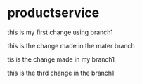 # productservice

this is my first change using branch1

this is the change made in the mater branch

tis is the change made in my branch1

this is the thrd change in the branch1
